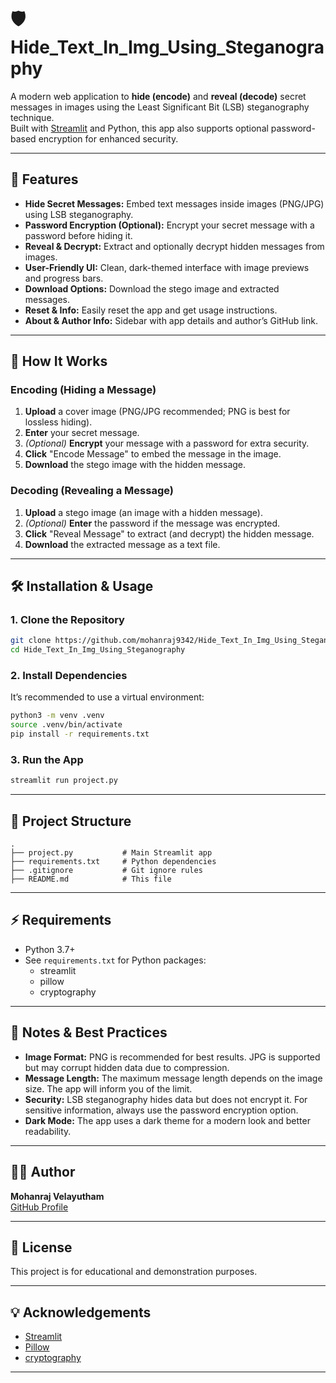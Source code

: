 # 🛡️ Hide_Text_In_Img_Using_Steganography

A modern web application to **hide (encode)** and **reveal (decode)** secret messages in images using the Least Significant Bit (LSB) steganography technique.  
Built with [Streamlit](https://streamlit.io/) and Python, this app also supports optional password-based encryption for enhanced security.

---

## 🚀 Features

- **Hide Secret Messages:** Embed text messages inside images (PNG/JPG) using LSB steganography.
- **Password Encryption (Optional):** Encrypt your secret message with a password before hiding it.
- **Reveal & Decrypt:** Extract and optionally decrypt hidden messages from images.
- **User-Friendly UI:** Clean, dark-themed interface with image previews and progress bars.
- **Download Options:** Download the stego image and extracted messages.
- **Reset & Info:** Easily reset the app and get usage instructions.
- **About & Author Info:** Sidebar with app details and author’s GitHub link.

---

## 📸 How It Works

### Encoding (Hiding a Message)
1. **Upload** a cover image (PNG/JPG recommended; PNG is best for lossless hiding).
2. **Enter** your secret message.
3. *(Optional)* **Encrypt** your message with a password for extra security.
4. **Click** "Encode Message" to embed the message in the image.
5. **Download** the stego image with the hidden message.

### Decoding (Revealing a Message)
1. **Upload** a stego image (an image with a hidden message).
2. *(Optional)* **Enter** the password if the message was encrypted.
3. **Click** "Reveal Message" to extract (and decrypt) the hidden message.
4. **Download** the extracted message as a text file.

---

## 🛠️ Installation & Usage

### 1. Clone the Repository

```bash
git clone https://github.com/mohanraj9342/Hide_Text_In_Img_Using_Steganography.git
cd Hide_Text_In_Img_Using_Steganography
```

### 2. Install Dependencies

It’s recommended to use a virtual environment:

```bash
python3 -m venv .venv
source .venv/bin/activate
pip install -r requirements.txt
```

### 3. Run the App

```bash
streamlit run project.py
```

---

## 📂 Project Structure

```
.
├── project.py           # Main Streamlit app
├── requirements.txt     # Python dependencies
├── .gitignore           # Git ignore rules
├── README.md            # This file
```

---

## ⚡ Requirements

- Python 3.7+
- See `requirements.txt` for Python packages:
    - streamlit
    - pillow
    - cryptography

---

## 📝 Notes & Best Practices

- **Image Format:** PNG is recommended for best results. JPG is supported but may corrupt hidden data due to compression.
- **Message Length:** The maximum message length depends on the image size. The app will inform you of the limit.
- **Security:** LSB steganography hides data but does not encrypt it. For sensitive information, always use the password encryption option.
- **Dark Mode:** The app uses a dark theme for a modern look and better readability.

---

## 🙋‍♂️ Author

**Mohanraj Velayutham**  
[GitHub Profile](https://github.com/mohanraj9342)

---

## 📃 License

This project is for educational and demonstration purposes.

---

## 💡 Acknowledgements

- [Streamlit](https://streamlit.io/)
- [Pillow](https://python-pillow.org/)
- [cryptography](https://cryptography.io/)

---